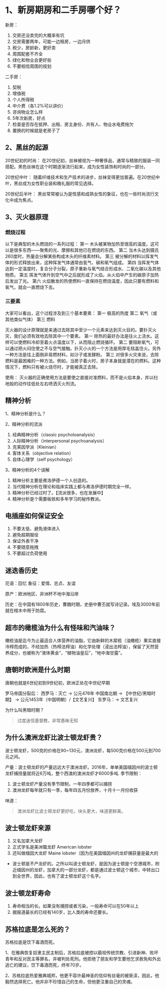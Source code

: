 # 1、新房期房和二手房哪个好？

新房：
1. 交房还没卖完的大概率有坑
2. 交房需要两年，可能一边租房，一边月供
3. 税少，房龄新，更好卖
4. 周围配套不齐全
5. 绿化和物业会更好些
6. 不要相信周围的规划

二手房：
1. 契税
2. 增值税
3. 个人所得税
4. 中介费（各1.2%可以讲价）
5. 咨询物业怎么样
6. 5年次新房，好点
7. 检查是否存在抵押、出租、房主身份、共有人、物业水电费拖欠
8. 置换的时候就是老房子了


## 2、黑丝的起源


20世纪初的时尚： 在20世纪初，丝袜被视为一种奢侈品，通常与精致的服装一同搭配。黑色丝袜在这个时期逐渐流行起来，成为女性装饰和时尚的一部分。

20世纪中叶： 随着纤维技术和生产技术的进步，丝袜变得更加普遍。在20世纪中叶，黑丝成为女性职业装和晚礼服的常见选择。

20世纪后半叶： 黑丝常常被认为是性感和成熟女性的象征，也在一些时尚流行文化中成为焦点。


## 3、灭火器原理


### 燃烧过程

以下是典型的木头燃烧的一系列过程：
第一 木头被某物加热至很高的温度。这可以是很多东西——聚焦的光、摩擦和其他已在燃烧的东西。
第二 当木头达到摄氏260度时，热量会分解某些构成木头的纤维素材料。
第三 被分解的材料以挥发气体的形式释放出来，这种挥发气体通常由氢气、碳和氧气组成。
第四 当挥发气体达到一定温度时，复合分子分裂，原子重新与氧气结合形成水、二氧化碳以及其他物质。
第五 挥发气体升到空气中之后就形成了火焰。从火焰中产生的碳原子加热后发出了光。
第六 火焰散发的热使燃料一直保持在燃烧温度，因此只要有燃料和氧气，就会一直燃烧下去。

### 三要素

大家可以看出，这个过程涉及到三个基本要素：
第一 极高的热度
第二 氧气（或其他类似气体）
第三 燃料

灭火器的设计原理就是来通过去除其中至少一个元素来达到灭火目的。要扑灭火灾，我们必须有效地去除其中一个要素。
第一 除热的最好办法是往火上浇水。这样可以使燃料冷却至着火点温度以下，从而阻止燃烧循环。
第二 要阻断氧气，可以通过把火闷住使之不与空气接触。扑灭小火的一个方法是用厚毛毯盖住火。另外一种方法是往上面倒非易燃材料，如沙子或发酵粉。
第三 对很多火灾来说，去除燃料是最困难的一种方法。例如，当房子着火时，房子本身就是潜在的燃料。这种情况下，燃料只有被火烧尽时，才能被真正去除。

使用：
灭火器的正确使用方法是要使之直接对准燃料，而不是火焰本身，并以扫地般的动作往低处左右喷洒灭火剂流。


## 精神分析

1、精神分析是什么？

2、精神分析的流派
1. 经典精神分析（classic psycholoanalysis）
2. 人际精神分析（interpersonal psychoanalysis）
3. 克莱因学派（Kleinian）
4. 客体关系（objective relation）
5. 自体心理学（self psychology）

3、精神分析的4个误解
1. 精神分析主要是弗洛伊德一个人创造的。
2. 当代精神分析在理论和临床实践上都与弗洛伊德时期完全一样。
3. 精神分析已经过时了。【流派很多，也在发展中】
4. 精神分析是个需要皈依和多年学习的秘传教派。


## 电插座如何保证安全

1. 不要太低、避免液体进入
2. 避免超期服役
3. 保证外表干净
4. 不要随意拖拽
5. 不要超过负荷使用

## 迷迭香历史

花语：回忆
象征：爱情、忠贞、友谊

原产：欧洲地区、非洲杯不地中海沿岸

历史：在中国有1800年历史，曹魏时期，史册中曹丕就写诗记录。埃及3000年前就在棺木中用于防腐。

## 超市的橄榄油为什么有怪味和汽油味？


橄榄油是迄今为止最适合人体营养的油脂，它由新鲜的木犀榄（油橄榄）果实直接冷榨而成的，不经加热（热榨法榨油）和化学处理（浸出法榨油），保留了天然营养成分，也被称为“液体黄金”，“植物油皇后”，“地中海甘露”。


## 唐朝时欧洲是什么时期

唐朝也就是6世纪初到9世纪初，欧洲正处在中世纪早期

罗马帝国分裂后：
西罗马：灭亡 -> 公元476年 中国南北朝 -> 【中世纪/黑暗时期】 -> 公元1453年（中国明朝）/【文艺复兴】
东罗马：-> 文艺复兴

为什么叫黑暗时期？
> 过度迷信基督教，非常愚昧无知

## 为什么澳洲龙虾比波士顿龙虾贵？

波士顿龙虾，500克的价格在90~130元，澳洲龙虾，每500克价格在500元到700元之间。


产量：波士顿龙虾的产量远远大于澳洲龙虾。2016年，单单美国缅因州的波士顿龙虾捕捞量就将近6万吨，整个西澳的澳洲龙虾才6000多吨.
季节限制：
1. 波士顿龙虾产量没有季节限制，一年四季都可以捕捞
2. 澳洲龙虾每年就只有一季，每年四五月份放养，十月十一月份收获

味道：
> 澳洲龙虾比波士顿龙虾更好吃，块头更大，味道更鲜美。

## 波士顿龙虾来源

1. 又名加拿大龙虾
2. 正式学名是美洲螯龙虾 American lobster
3. 还叫做缅因大龙虾 Maine lobster（因为在美国缅因州的龙虾捕获量是最大的


* 波士顿是不产龙虾的。之所以叫波士顿龙虾，是因为波士顿是个空港城市，附近缅因州的龙虾，加拿大的一部分龙虾，都是通过波士顿这个城市，中转出口到全世界，因此，也有了波士顿龙虾这个名字。


## 波士顿龙虾寿命

1. 寿命相当的长。如果没有捕捞或者污染，一般寿命可以在50年以上
2. 据报道最长的已经有140岁，比人类的寿命还要长。

## 苏格拉底是怎么死的？

苏格拉底是饮下毒酒而死。

1、在雅典恢复奴隶主民主制后，苏格拉底被控以藐视传统宗教、引进新神、败坏青年和反对民主等罪名，并被判处死刑。他拒绝了朋友和学生要他乞求赦免和外出逃亡的建议，饮下毒酒而死，终年70岁。

2、苏格拉底热爱雅典城邦，他更不容许最神圣的信仰有丝毫的被亵渎，因此，他毅然选择死亡。他并非不珍惜自己的生命，但他更注重自己的灵魂。